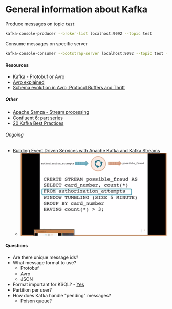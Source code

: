 # General information about Kafka

Produce messages on topic `test`

```bash
kafka-console-producer --broker-list localhost:9092 --topic test
```

Consume messages on specific server

```bash
kafka-console-consumer --bootstrap-server localhost:9092 --topic test --from-beginning
```

#### Resources

* [Kafka - Protobuf or Avro](https://medium.com/@felipedutratine/kafka-protobuf-or-avro-178c629b7327)
* [Avro explained](https://www.confluent.io/blog/avro-kafka-data/)
* [Schema evolution in Avro, Protocol Buffers and Thrift](http://martin.kleppmann.com/2012/12/05/schema-evolution-in-avro-protocol-buffers-thrift.html)

##### Other

* [Apache Samza - Stream processing](http://samza.apache.org/)
* [Confluent 6: part series](https://www.confluent.io/blog/data-dichotomy-rethinking-the-way-we-treat-data-and-services/)
* [20 Kafka Best Practices](https://blog.newrelic.com/engineering/kafka-best-practices/)

###### Ongoing

* [Building Event Driven Services with Apache Kafka and Kafka Streams](https://www.youtube.com/watch?v=p9wcx3aTjuo)
  * ![image](image_ksql.png)


#### Questions

* Are there unique message ids?
* What message format to use?
  * Protobuf
  * Avro
  * JSON
* Format important for KSQL? - [Yes](https://medium.com/@felipedutratine/kafka-protobuf-or-avro-178c629b7327)
* Partition per user?
* How does Kafka handle "pending" messages?
  * Poison queue?